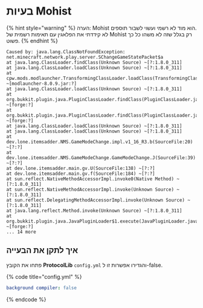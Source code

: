 # בעיות Mohist

{% hint style="warning" %}
הערה: Mohist הוא מוד לא רשמי ועשוי לשבור תוספים.\
לא קידדתי את הפלאגין עם תאימות רשמית של Mohist רק בגלל שזה לא משהו כל כך פשוט.
{% endhint %}

```
Caused by: java.lang.ClassNotFoundException: net.minecraft.network.play.server.SChangeGameStatePacket$a
at java.lang.ClassLoader.findClass(Unknown Source) ~[?:1.8.0_311]
at java.lang.ClassLoader.loadClass(Unknown Source) ~[?:1.8.0_311]
at cpw.mods.modlauncher.TransformingClassLoader.loadClass(TransformingClassLoader.java:106) ~[modlauncher-8.0.9.jar:?]
at java.lang.ClassLoader.loadClass(Unknown Source) ~[?:1.8.0_311]
at org.bukkit.plugin.java.PluginClassLoader.findClass(PluginClassLoader.java:170) ~[forge:?]
at org.bukkit.plugin.java.PluginClassLoader.findClass(PluginClassLoader.java:121) ~[forge:?]
at java.lang.ClassLoader.loadClass(Unknown Source) ~[?:1.8.0_311]
at java.lang.ClassLoader.loadClass(Unknown Source) ~[?:1.8.0_311]
at dev.lone.itemsadder.NMS.GameModeChange.impl.v1_16_R3.b(SourceFile:20) ~[?:?]
at dev.lone.itemsadder.NMS.GameModeChange.GameModeChange.J(SourceFile:39) ~[?:?]
at dev.lone.itemsadder.main.gv.U(SourceFile:138) ~[?:?]
at dev.lone.itemsadder.main.gv.f(SourceFile:184) ~[?:?]
at sun.reflect.NativeMethodAccessorImpl.invoke0(Native Method) ~[?:1.8.0_311]
at sun.reflect.NativeMethodAccessorImpl.invoke(Unknown Source) ~[?:1.8.0_311]
at sun.reflect.DelegatingMethodAccessorImpl.invoke(Unknown Source) ~[?:1.8.0_311]
at java.lang.reflect.Method.invoke(Unknown Source) ~[?:1.8.0_311]
at org.bukkit.plugin.java.JavaPluginLoader$1.execute(JavaPluginLoader.java:315) ~[forge:?]
... 14 more
```

## איך לתקן את הבעייה

פתחו את הקובץ **ProtocolLib** `config.yml` והגדירו אפשרות זו ל-false.

{% code title="config.yml" %}
```yaml
background compiler: false
```
{% endcode %}
